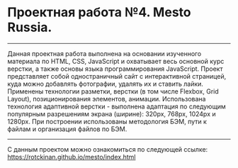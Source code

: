 # Проектная работа №4. Mesto Russia.
___
Данная проектная работа выполнена на основании изученного материала по HTML, CSS, JavaScript и охватывает весь основной курс верстки, а также основы языка программирования JavaScript. Проект представляет собой одностраничный сайт с интерактивной страницей, куда можно добавлять фотографии, удалять их и ставить лайки. Применены технологии разметки, верстки (в том числе Flexbox, Grid Layout), позиционирования элементов, анимации. Использована технология адаптивной верстки - выполнена адаптация по следующим популярным разрешениям экрана (ширине): 320px, 768px, 1024px и 1280px. При построении использованы методология БЭМ, пути к файлам и организация файлов по БЭМ.
___
С данным проектом можно ознакомиться по следующей ссылке: https://rotckinan.github.io/mesto/index.html